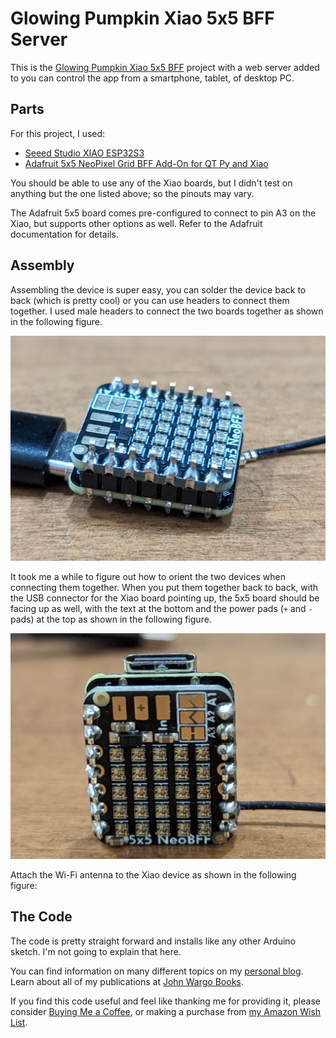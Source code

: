# Glowing Pumpkin Xiao 5x5 BFF Server

This is the [Glowing Pumpkin Xiao 5x5 BFF](https://github.com/johnwargo/glowing-pumpkin-xiao-bff) project with a web server added to you can control the app from a smartphone, tablet, of desktop PC. 

## Parts

For this project, I used:

* [Seeed Studio XIAO ESP32S3](https://www.seeedstudio.com/XIAO-ESP32S3-p-5627.html)
* [Adafruit 5x5 NeoPixel Grid BFF Add-On for QT Py and Xiao](https://www.adafruit.com/product/5646)

You should be able to use any of the Xiao boards, but I didn't test on anything but the one listed above; so the pinouts may vary.

The Adafruit 5x5 board comes pre-configured to connect to pin A3 on the Xiao, but supports other options as well. Refer to the Adafruit documentation for details.

## Assembly

Assembling the device is super easy, you can solder the device back to back (which is pretty cool) or you can use headers to connect them together. I used male headers to connect the two boards together as shown in the following figure.

![An image of the connected devices](images/image-01.png)

It took me a while to figure out how to orient the two devices when connecting them together. When you put them together back to back, with the USB connector for the Xiao board pointing up, the 5x5 board should be facing up as well, with the text at the bottom and the power pads (`+` and `-` pads) at the top as shown in the following figure.

![An image showing board orientation](images/image-02.png)

Attach the Wi-Fi antenna to the Xiao device as shown in the following figure:



## The Code

The code is pretty straight forward and installs like any other Arduino sketch. I'm not going to explain that here. 

You can find information on many different topics on my [personal blog](http://www.johnwargo.com). Learn about all of my publications at [John Wargo Books](http://www.johnwargobooks.com).

If you find this code useful and feel like thanking me for providing it, please consider <a href="https://www.buymeacoffee.com/johnwargo" target="_blank">Buying Me a Coffee</a>, or making a purchase from [my Amazon Wish List](https://amzn.com/w/1WI6AAUKPT5P9).





